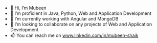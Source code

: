 - 👋 Hi, I’m Mubeen 
- 👀 I’m proficient in Java, Python, Web and Application Development
- 🌱 I’m currently working with Angular and MongoDB
- 💞️ I’m looking to collaborate on any projects of Web and Application Development
- 📫 You can reach me on www.linkedin.com/in/mubeen-shaik

<!---
Mubeena6sk/Mubeena6sk is a ✨ special ✨ repository because its `README.md` (this file) appears on your GitHub profile.
You can click the Preview link to take a look at your changes.
--->
